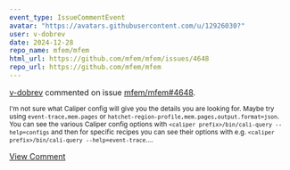 ```yaml
---
event_type: IssueCommentEvent
avatar: "https://avatars.githubusercontent.com/u/12926030?"
user: v-dobrev
date: 2024-12-28
repo_name: mfem/mfem
html_url: https://github.com/mfem/mfem/issues/4648
repo_url: https://github.com/mfem/mfem
---
```


<a href='https://github.com/v-dobrev' target='_blank'>v-dobrev</a> commented on issue <a href='https://github.com/mfem/mfem/issues/4648' target='_blank'>mfem/mfem#4648</a>.

<small>I'm not sure what Caliper config will give you the details you are looking for. Maybe try using `event-trace,mem.pages` or `hatchet-region-profile,mem.pages,output.format=json`. You can see the various Caliper config options with `<caliper prefix>/bin/cali-query --help=configs` and then for specific recipes you can see their options with e.g. `<caliper prefix>/bin/cali-query --help=event-trace`....</small>

<a href='https://github.com/mfem/mfem/issues/4648' target='_blank'>View Comment</a>